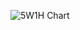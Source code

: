 ![5W1H Chart](https://user-images.githubusercontent.com/46949062/157625345-9fe60420-c2a9-4a35-b60b-86aa0a1b2276.png)
